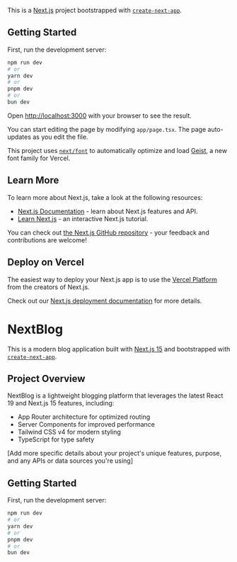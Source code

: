 This is a [Next.js](https://nextjs.org) project bootstrapped with [`create-next-app`](https://nextjs.org/docs/app/api-reference/cli/create-next-app).

## Getting Started

First, run the development server:

```bash
npm run dev
# or
yarn dev
# or
pnpm dev
# or
bun dev
```

Open [http://localhost:3000](http://localhost:3000) with your browser to see the result.

You can start editing the page by modifying `app/page.tsx`. The page auto-updates as you edit the file.

This project uses [`next/font`](https://nextjs.org/docs/app/building-your-application/optimizing/fonts) to automatically optimize and load [Geist](https://vercel.com/font), a new font family for Vercel.

## Learn More

To learn more about Next.js, take a look at the following resources:

- [Next.js Documentation](https://nextjs.org/docs) - learn about Next.js features and API.
- [Learn Next.js](https://nextjs.org/learn) - an interactive Next.js tutorial.

You can check out [the Next.js GitHub repository](https://github.com/vercel/next.js) - your feedback and contributions are welcome!

## Deploy on Vercel

The easiest way to deploy your Next.js app is to use the [Vercel Platform](https://vercel.com/new?utm_medium=default-template&filter=next.js&utm_source=create-next-app&utm_campaign=create-next-app-readme) from the creators of Next.js.

Check out our [Next.js deployment documentation](https://nextjs.org/docs/app/building-your-application/deploying) for more details.

# NextBlog

This is a modern blog application built with [Next.js 15](https://nextjs.org) and bootstrapped with [`create-next-app`](https://nextjs.org/docs/app/api-reference/cli/create-next-app).

## Project Overview

NextBlog is a lightweight blogging platform that leverages the latest React 19 and Next.js 15 features, including:

- App Router architecture for optimized routing
- Server Components for improved performance
- Tailwind CSS v4 for modern styling
- TypeScript for type safety

[Add more specific details about your project's unique features, purpose, and any APIs or data sources you're using]

## Getting Started

First, run the development server:

```bash
npm run dev
# or
yarn dev
# or
pnpm dev
# or
bun dev

